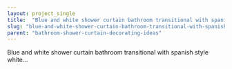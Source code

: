 ```yaml
---
layout: project_single
title:  "Blue and white shower curtain bathroom transitional with spanish style white…"
slug: "blue-and-white-shower-curtain-bathroom-transitional-with-spanish-style-white"
parent: "bathroom-shower-curtain-decorating-ideas"
---
```

Blue and white shower curtain bathroom transitional with spanish style white…